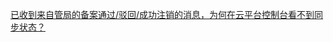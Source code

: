 [已收到来自管局的备案通过/驳回/成功注销的消息，为何在云平台控制台看不到同步状态？](http://tcecqpoc.fsphere.cn/document/product/243/14801#.E5.B7.B2.E6.94.B6.E5.88.B0.E6.9D.A5.E8.87.AA.E7.AE.A1.E5.B1.80.E7.9A.84.E5.A4.87.E6.A1.88.E9.80.9A.E8.BF.87.2F.E9.A9.B3.E5.9B.9E.2F.E6.88.90.E5.8A.9F.E6.B3.A8.E9.94.80.E7.9A.84.E6.B6.88.E6.81.AF.EF.BC.8C.E4.B8.BA.E4.BD.95.E5.9C.A8.E8.85.BE.E8.AE.AF.E4.BA.91.E6.8E.A7.E5.88.B6.E5.8F.B0.E7.9C.8B.E4.B8.8D.E5.88.B0.E5.90.8C.E6.AD.A5.E7.8A.B6.E6.80.81.EF.BC.9F)